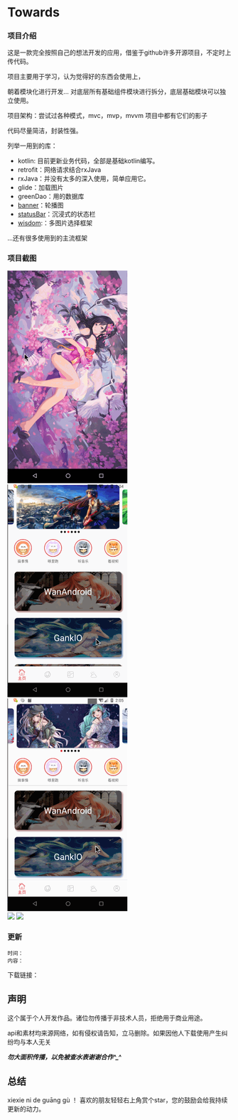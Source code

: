 # Towards

### 项目介绍
这是一款完全按照自己的想法开发的应用，借鉴于github许多开源项目，不定时上传代码。
        
项目主要用于学习，认为觉得好的东西会使用上，
    
朝着模块化进行开发... 
对底层所有基础组件模块进行拆分，底层基础模块可以独立使用。
    
项目架构：尝试过各种模式，mvc，mvp，mvvm 项目中都有它们的影子
    
代码尽量简洁，封装性强。
   
列举一用到的库：
* kotlin: 目前更新业务代码，全部是基础kotlin编写。
* retrofit：网络请求结合rxJava
* rxJava：并没有太多的深入使用，简单应用它。
* glide：加载图片
* greenDao：用的数据库
* [banner](https://github.com/zguop/banner)：轮播图
* [statusBar](https://github.com/zguop/statusbarUtil)：沉浸式的状态栏
* [wisdom](https://github.com/zguop/wisdom):：多图片选择框架

...还有很多使用到的主流框架
        
### 项目截图
![](gif/auto2.gif)
![](gif/auto3.gif)    
![](gif/auto4.gif)  
![](gif/auto5.gif)
![](gif/auto6.gif)


### 更新
    时间：
    内容：


下载链接：
![]()


声明
--

这个属于个人开发作品。诸位勿传播于非技术人员，拒绝用于商业用途。

api和素材均来源网络，如有侵权请告知，立马删除。如果因他人下载使用产生纠纷均与本人无关

***勿大面积传播，以免被查水表谢谢合作^_^***

总结
-
xiexie ni de guāng gù ！ 喜欢的朋友轻轻右上角赏个star，您的鼓励会给我持续更新的动力。








